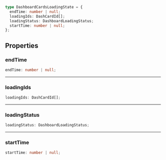 ```ts
type DashboardCardsLoadingState = {
  endTime: number | null;
  loadingIds: DashCardId[];
  loadingStatus: DashboardLoadingStatus;
  startTime: number | null;
};
```

## Properties

### endTime

```ts
endTime: number | null;
```

---

### loadingIds

```ts
loadingIds: DashCardId[];
```

---

### loadingStatus

```ts
loadingStatus: DashboardLoadingStatus;
```

---

### startTime

```ts
startTime: number | null;
```
